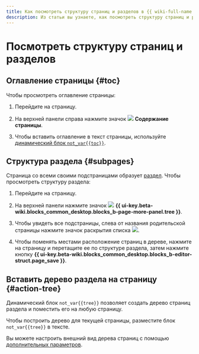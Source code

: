 ```yaml
---
title: Как посмотреть структуру страниц и разделов в {{ wiki-full-name }}
description: Из статьи вы узнаете, как посмотреть структуру страниц и разделов в {{ wiki-name }}.
---
```


# Посмотреть структуру страниц и разделов

## Оглавление страницы {#toc}

Чтобы просмотреть оглавление страницы:

1. Перейдите на страницу.

1. На верхней панели справа нажмите значок ![](../_assets/wiki/svg/ico-toc.svg) **Содержание страницы**.

1. Чтобы вставить оглавление в текст страницы, используйте [динамический блок `not_var{{toc}}`](actions/toc.md).

## Структура раздела {#subpages}

Страница со всеми своими подстраницами образует [раздел](structure.md). Чтобы просмотреть структуру раздела:

1. Перейдите на страницу.

1. На верхней панели нажмите значок ![](../_assets/wiki/svg/structure-icon.svg) **{{ ui-key.beta-wiki.blocks_common_desktop.blocks_b-page-more-panel.tree }}**. 

1. Чтобы увидеть все подстраницы, слева от названия родительской страницы нажмите значок раскрытия списка ![](../_assets/wiki/svg/navigation-tree-item.svg).

1. Чтобы поменять местами расположение страниц в дереве, нажмите на страницу и перетащите ее по структуре раздела, затем нажмите кнопку **{{ ui-key.beta-wiki.blocks_common_desktop.blocks_b-editor-struct.page_save }}**.

## Вставить дерево раздела на страницу {#action-tree}

Динамический блок `not_var{{tree}}` позволяет создать дерево страниц раздела и поместить его на любую страницу.

Чтобы построить дерево для текущей страницы, разместите блок `not_var{{tree}}` в тексте.

Вы можете настроить внешний вид дерева страниц с помощью [дополнительных параметров](actions/page-lists.md).